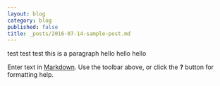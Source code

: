 ```yaml
---
layout: blog
category: blog
published: false
title: _posts/2016-07-14-sample-post.md
---
```

test test test this is a paragraph
hello hello hello

Enter text in [Markdown](http://daringfireball.net/projects/markdown/). Use the toolbar above, or click the **?** button for formatting help.
